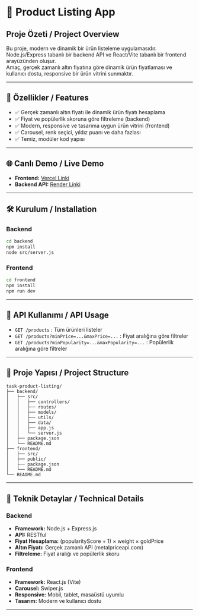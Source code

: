 # 🛒 Product Listing App

## Proje Özeti / Project Overview

Bu proje, modern ve dinamik bir ürün listeleme uygulamasıdır.  
Node.js/Express tabanlı bir backend API ve React/Vite tabanlı bir frontend arayüzünden oluşur.  
Amaç, gerçek zamanlı altın fiyatına göre dinamik ürün fiyatlaması ve kullanıcı dostu, responsive bir ürün vitrini sunmaktır.

---

## 🚀 Özellikler / Features

- ✅ Gerçek zamanlı altın fiyatı ile dinamik ürün fiyatı hesaplama
- ✅ Fiyat ve popülerlik skoruna göre filtreleme (backend)
- ✅ Modern, responsive ve tasarıma uygun ürün vitrini (frontend)
- ✅ Carousel, renk seçici, yıldız puanı ve daha fazlası
- ✅ Temiz, modüler kod yapısı

---

## 🌐 Canlı Demo / Live Demo

- **Frontend:** [Vercel Linki](https://renart-intern-task-product-listing-app.vercel.app)
- **Backend API:** [Render Linki](https://renart-task-product-listing-app.onrender.com)

---

## 🛠️ Kurulum / Installation

### Backend

```bash
cd backend
npm install
node src/server.js
```

### Frontend

```bash
cd frontend
npm install
npm run dev
```

---

## 📡 API Kullanımı / API Usage

- `GET /products` : Tüm ürünleri listeler
- `GET /products?minPrice=...&maxPrice=...` : Fiyat aralığına göre filtreler
- `GET /products?minPopularity=...&maxPopularity=...` : Popülerlik aralığına göre filtreler

---

## 📁 Proje Yapısı / Project Structure

```
task-product-listing/
├── backend/
│   ├── src/
│   │   ├── controllers/
│   │   ├── routes/
│   │   ├── models/
│   │   ├── utils/
│   │   ├── data/
│   │   ├── app.js
│   │   └── server.js
│   ├── package.json
│   └── README.md
├── frontend/
│   ├── src/
│   ├── public/
│   ├── package.json
│   └── README.md
└── README.md
```

---

## 🎯 Teknik Detaylar / Technical Details

### Backend

- **Framework:** Node.js + Express.js
- **API:** RESTful
- **Fiyat Hesaplama:** (popularityScore + 1) × weight × goldPrice
- **Altın Fiyatı:** Gerçek zamanlı API (metalpriceapi.com)
- **Filtreleme:** Fiyat aralığı ve popülerlik skoru

### Frontend

- **Framework:** React.js (Vite)
- **Carousel:** Swiper.js
- **Responsive:** Mobil, tablet, masaüstü uyumlu
- **Tasarım:** Modern ve kullanıcı dostu

---
